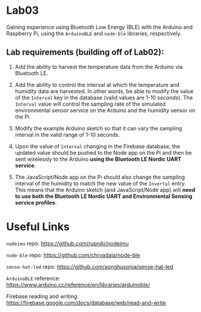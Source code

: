 # Lab03
Gaining experience using Bluetooth Low Energy (BLE) with the Arduino and Raspberry Pi, using the `ArduinoBLE` and `node-ble` libraries, respectively.

## Lab requirements (building off of Lab02):

1. Add the ability to harvest the temperature data from the Arduino via Bluetooth LE. 

2. Add the ability to control the interval at which the temperature and humidity data are harvested. In other words, be able to modify the value of the `Interval` key in the database (valid values are 1-10 *seconds*). The `Interval` value will control the sampling rate of the simulated environmental sensor service on the Arduino and the humidity sensor on the Pi. 

3. Modify the example Arduino sketch so that it can vary the sampling interval in the valid range of 1-10 seconds.

4. Upon the value of `Interval` changing in the Firebase database, the updated value should be pushed to the Node app on the Pi and then be sent wirelessly to the Arduino **using the Bluetooth LE Nordic UART service**.

5. The JavaScript/Node app on the Pi should also change the sampling interval of the humidity to match the new value of the `Invertal` entry. This means that the Arduino sketch (and JavaScript/Node app) will **need to use both the Bluetooth LE Nordic UART and Environmental Sensing service profiles**.


# Useful Links
`nodeimu` repo: https://github.com/rupnikj/nodeimu

`node-ble` repo: https://github.com/chrvadala/node-ble

`sense-hat-led` repo: https://github.com/aonghusonia/sense-hat-led

`ArduinoBLE` reference: https://www.arduino.cc/reference/en/libraries/arduinoble/

Firebase reading and writing: https://firebase.google.com/docs/database/web/read-and-write
